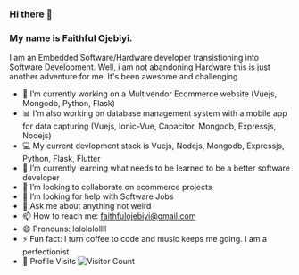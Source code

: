 ### Hi there 👋
### My name is Faithful Ojebiyi. 
I am an Embedded Software/Hardware developer transistioning into Software Development. 
Well, i am not abandoning Hardware this is just another adventure for me. It's been awesome and challenging
<!--
**faithfulojebiyi/faithfulojebiyi** is a ✨ _special_ ✨ repository because its `README.md` (this file) appears on your GitHub profile.
Here are some ideas to get you started:
-->

- 🔭 I’m currently working on a Multivendor Ecommerce website (Vuejs, Mongodb, Python, Flask)
- :bar_chart: I'm also working on  database management system with a mobile app for data capturing (Vuejs, Ionic-Vue, Capacitor, Mongodb, Expressjs, Nodejs)
- :computer: My current devlopment stack is Vuejs, Nodejs, Mongodb, Expressjs, Python, Flask, Flutter
- 🌱 I’m currently learning what needs to be learned to be a better software developer
- 👯 I’m looking to collaborate on ecommerce projects
- 🤔 I’m looking for help with Software Jobs
- 💬 Ask me about anything not weird
- 📫 How to reach me: [faithfulojebiyi@gmail.com](mailto:faithfulojebiyi@gmail.com)
- 😄 Pronouns: lolololollll
- ⚡ Fun fact: I turn coffee to code and music keeps me going. I am a perfectionist
- :busstop: Profile Visits ![Visitor Count](https://profile-counter.glitch.me/faithfulojebiyi/count.svg)
